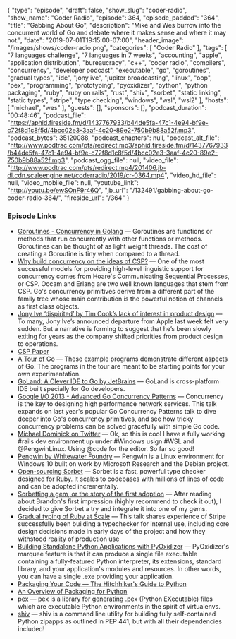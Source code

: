 {
  "type": "episode",
  "draft": false,
  "show_slug": "coder-radio",
  "show_name": "Coder Radio",
  "episode": 364,
  "episode_padded": "364",
  "title": "Gabbing About Go",
  "description": "Mike and Wes burrow into the concurrent world of Go and debate where it makes sense and where it may not.",
  "date": "2019-07-01T19:15:00-07:00",
  "header_image": "/images/shows/coder-radio.png",
  "categories": [
    "Coder Radio"
  ],
  "tags": [
    "7 languages challenge",
    "7 languages in 7 weeks",
    "accounting",
    "apple",
    "application distribution",
    "bureaucracy",
    "c++",
    "coder radio",
    "compilers",
    "concurrency",
    "developer podcast",
    "executable",
    "go",
    "goroutines",
    "gradual types",
    "ide",
    "jony ive",
    "jupiter broadcasting",
    "linux",
    "oop",
    "pex",
    "programming",
    "prototyping",
    "pyoxidizer",
    "python",
    "python packaging",
    "ruby",
    "ruby on rails",
    "rust",
    "shiv",
    "sorbet",
    "static linking",
    "static types",
    "stripe",
    "type checking",
    "windows",
    "wsl",
    "wsl2"
  ],
  "hosts": [
    "michael",
    "wes"
  ],
  "guests": [],
  "sponsors": [],
  "podcast_duration": "00:48:46",
  "podcast_file": "https://aphid.fireside.fm/d/1437767933/b44de5fa-47c1-4e94-bf9e-c72f8d1c8f5d/4bcc02e3-3aaf-4c20-89e2-750b9b88a52f.mp3",
  "podcast_bytes": 35120088,
  "podcast_chapters": null,
  "podcast_alt_file": "http://www.podtrac.com/pts/redirect.mp3/aphid.fireside.fm/d/1437767933/b44de5fa-47c1-4e94-bf9e-c72f8d1c8f5d/4bcc02e3-3aaf-4c20-89e2-750b9b88a52f.mp3",
  "podcast_ogg_file": null,
  "video_file": "http://www.podtrac.com/pts/redirect.mp4/201406.jb-dl.cdn.scaleengine.net/coderradio/2019/cr-0364.mp4",
  "video_hd_file": null,
  "video_mobile_file": null,
  "youtube_link": "http://youtu.be/ewSOnF9r46Q",
  "jb_url": "/132491/gabbing-about-go-coder-radio-364/",
  "fireside_url": "/364"
}


### Episode Links

  * [Goroutines - Concurrency in Golang](https://golangbot.com/goroutines/ "Goroutines - Concurrency in Golang") — Goroutines are functions or methods that run concurrently with other functions or methods. Goroutines can be thought of as light weight threads. The cost of creating a Goroutine is tiny when compared to a thread. 
  * [Why build concurrency on the ideas of CSP?](https://golang.org/doc/faq#csp "Why build concurrency on the ideas of CSP?") — One of the most successful models for providing high-level linguistic support for concurrency comes from Hoare's Communicating Sequential Processes, or CSP. Occam and Erlang are two well known languages that stem from CSP. Go's concurrency primitives derive from a different part of the family tree whose main contribution is the powerful notion of channels as first class objects.
  * [Jony Ive ‘dispirited’ by Tim Cook’s lack of interest in product design](https://www.theverge.com/2019/7/1/20676755/jony-ive-exit-tim-cook-disinterest-in-product "Jony Ive ‘dispirited’ by Tim Cook’s lack of interest in product design") — To many, Jony Ive’s announced departure from Apple last week felt very sudden. But a narrative is forming to suggest that he’s been slowly exiting for years as the company shifted priorities from product design to operations.
  * [CSP Paper](https://www.cs.cmu.edu/~crary/819-f09/Hoare78.pdf "CSP Paper")
  * [A Tour of Go](https://tour.golang.org/welcome/1 "A Tour of Go") — These example programs demonstrate different aspects of Go. The programs in the tour are meant to be starting points for your own experimentation. 
  * [GoLand: A Clever IDE to Go by JetBrains](https://www.jetbrains.com/go/ "GoLand: A Clever IDE to Go by JetBrains") — GoLand is cross-platform IDE built specially for Go developers.
  * [Google I/O 2013 - Advanced Go Concurrency Patterns](https://www.youtube.com/watch?v=QDDwwePbDtw&feature=youtu.be "Google I/O 2013 - Advanced Go Concurrency Patterns") — Concurrency is the key to designing high performance network services. This talk expands on last year's popular Go Concurrency Patterns talk to dive deeper into Go's concurrency primitives, and see how tricky concurrency problems can be solved gracefully with simple Go code.
  * [Michael Dominick on Twitter](https://twitter.com/dominucco/status/1145405694839021571 "Michael Dominick on Twitter") — Ok, so this is cool I have a fully working #rails dev environment up under #Windows usign #WSL and @PengwinLinux. Using @code for the editor. So far so good!
  * [Pengwin by Whitewater Foundry](https://www.pengwin.dev/ "Pengwin by Whitewater Foundry") — Pengwin is a Linux environment for Windows 10 built on work by Microsoft Research and the Debian project.
  * [Open-sourcing Sorbet](https://sorbet.org/blog/2019/06/20/open-sourcing-sorbet "Open-sourcing Sorbet") — Sorbet is a fast, powerful type checker designed for Ruby. It scales to codebases with millions of lines of code and can be adopted incrementally.
  * [Sorbetting a gem, or the story of the first adoption](https://dev.to/evilmartians/sorbetting-a-gem-or-the-story-of-the-first-adoption-3j3p "Sorbetting a gem, or the story of the first adoption") — After reading about Brandon's first impression (highly recommend to check it out), I decided to give Sorbet a try and integrate it into one of my gems.
  * [ Gradual typing of Ruby at Scale](https://www.youtube.com/watch?v=uFFJyp8vXQI " Gradual typing of Ruby at Scale") — This talk shares experience of Stripe successfully been building a typechecker for internal use, including core design decisions made in early days of the project and how they withstood reality of production use 
  * [Building Standalone Python Applications with PyOxidizer](https://gregoryszorc.com/blog/2019/06/24/building-standalone-python-applications-with-pyoxidizer/ "Building Standalone Python Applications with PyOxidizer") — PyOxidizer's marquee feature is that it can produce a single file executable containing a fully-featured Python interpreter, its extensions, standard library, and your application's modules and resources. In other words, you can have a single .exe providing your application. 
  * [Packaging Your Code — The Hitchhiker's Guide to Python](https://docs.python-guide.org/shipping/packaging/ "Packaging Your Code — The Hitchhiker's Guide to Python")
  * [An Overview of Packaging for Python](https://packaging.python.org/overview/#depending-on-a-pre-installed-python "An Overview of Packaging for Python")
  * [pex](https://github.com/pantsbuild/pex "pex") — pex is a library for generating .pex (Python EXecutable) files which are executable Python environments in the spirit of virtualenvs.
  * [shiv](https://github.com/linkedin/shiv#shiv "shiv") — shiv is a command line utility for building fully self-contained Python zipapps as outlined in PEP 441, but with all their dependencies included! 


